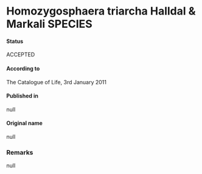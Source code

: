 Homozygosphaera triarcha Halldal & Markali SPECIES
=======

#### Status
ACCEPTED

#### According to
The Catalogue of Life, 3rd January 2011

#### Published in
null

#### Original name
null

### Remarks
null